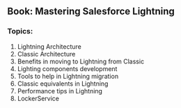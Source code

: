 ## Book: Mastering Salesforce Lightning 

### Topics:

1. Lightning Architecture
2. Classic Architecture
3. Benefits in moving to Lightning from Classic
4. Lighting components development
5. Tools to help in Lightning migration  
6. Classic equivalents in Lightning
7. Performance tips in Lightning
8. LockerService 


